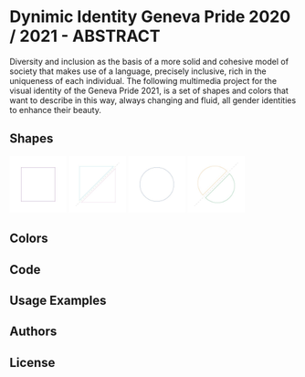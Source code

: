 # Dynimic Identity Geneva Pride 2020 / 2021 - ABSTRACT

Diversity and inclusion as the basis of a more solid and cohesive model of society that makes use of a language, precisely inclusive, rich in the uniqueness of each individual. The following multimedia project for the visual identity of the Geneva Pride 2021, is a set of shapes and colors that want to describe in this way, always changing and fluid, all gender identities to enhance their beauty.

## Shapes

<!-- ![Square](images/shapes/shapes-01.jpg)
![Triangles](images/shapes/shapes-02.jpg)
![Circle](images/shapes/shapes-03.jpg)
![Demi-circle](images/shapes/shapes-04.jpg) -->

<p float="left">
  <img src="images/shapes/shapes-01.jpg" width="100" />
  <img src="images/shapes/shapes-02.jpg" width="100" /> 
  <img src="images/shapes/shapes-03.jpg" width="100" />
  <img src="images/shapes/shapes-04.jpg" width="100" />
</p>


## Colors

## Code

## Usage Examples

## Authors

## License


